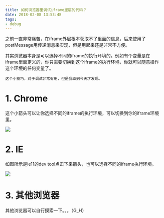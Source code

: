 ```yaml
---
title: 如何浏览器里调试iframe里层的代码？
date: 2018-02-08 13:53:48
tags:
- debug
---
```


之前一直非常痛苦，在iframe外层根本获取不了里面的信息，后来使用了postMessage用传递消息来实现，但是用起来还是非常不方便。

其实浏览器本身是可以选择不同的iframe的执行环境的。例如有个变量是在iframe里面定义的，你只需要切换到这个iframe的执行环境，你就可以随意操作这个环境的任何变量了。

`这个小技巧，对于调试非常有用，但是我直到今天才发现。`

# 1. Chrome

这个小箭头可以让你选择不同的iframe的执行环境，可以切换到你的iframe环境里。

![](https://wdd-images.oss-cn-shanghai.aliyuncs.com/20180208135509_koFmKH_Screenshot.jpeg)


# 2. IE 

如图所示是ie11的dev tool点击下来箭头，也可以选择不同的iframe执行环境。

![](https://wdd-images.oss-cn-shanghai.aliyuncs.com/20180208135527_niIzO1_Screenshot.jpeg)

# 3. 其他浏览器

其他浏览器可以自行摸索一下。。。（G_H）

  [1]: /img/bVN4Hs
  [2]: /img/bVN4Jb